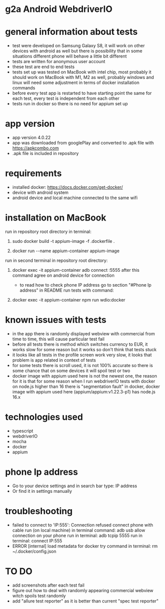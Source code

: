 # g2a Android WebdriverIO

# general information about tests

- test were developed on Samsung Galaxy S8, it will work on other devices with android as well but there is
  possibility that in some situations different phone will behave a little bit different
- tests are written for anonymous user account
- these test are end to end tests
- tests set up was tested on MacBook with intel chip, most probably it should work on MacBook
  with M1, M2 as well, probably windows and linux will need some adjustment in terms of docker installation commands
- before every test app is restarted to have starting point the same for each test, every test is independent
  from each other
- tests run in docker so there is no need for appium set up

# app version

- app version 4.0.22
- app was downloaded from googlePlay and converted to .apk file with https://apkcombo.com
- .apk file is included in repository

# requirements

- installed docker: https://docs.docker.com/get-docker/
- device with android system
- android device and local machine connected to the same wifi

# installation on MacBook

run in repository root directory in terminal:

1. sudo docker build -t appium-image -f .dockerfile .

2. docker run --name appium-container appium-image

run in second terminal in repository root directory:

1. docker exec -it appium-container adb connect <your phone Ip address>:5555
   after this command agree on android device for connection
   - to read how to check phone IP address go to section "#Phone Ip address" in README
run tests with command:

2.  docker exec -it appium-container npm run wdio:docker

# known issues with tests

- in the app there is randomly displayed webview with commercial from time to time, this will cause particular test fail
- before all tests there is method which switches currency to EUR, it works slow for some reason but it works so don't think that tests stuck
- it looks like all tests in the profile screen work very slow, it looks that problem is app related in context of tests
- for some tests there is scroll used, it is not 100% accurate so there is some chance that on some devices it will spoil test or two
- docker image with appium used here is not the newest one, the reason for it is that for some reason when I run webdriverIO tests with docker on node.js higher than 16 there is "segmentation fault" in docker, docker image with appium used here (appium/appium:v1.22.3-p1) has node.js 16.x


# technologies used

- typescript
- webdriverIO
- mocha
- docker
- appium

# phone Ip address
- Go to your device settings and in search bar type: IP address
- Or find it in settings manually

# troubleshooting

- failed to connect to 'IP:555': Connection refused
  connect phone with cable
  run (on local machine) in terminal command: adb usb
  allow connection on your phone
  run in terminal:   adb tcpip 5555
  run in terminal:  connect IP:555
- ERROR [internal] load metadata for docker
  try command in terminal: rm ~/.docker/config.json


# TO DO

- add screenshots after each test fail
- figure out how to deal with randomly appearing commercial webview witch spoils test randomly
- add "allure test reporter" as it is better than current "spec test reporter"